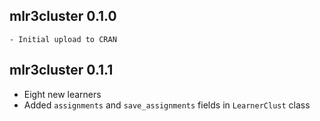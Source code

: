 ## mlr3cluster 0.1.0
	- Initial upload to CRAN

## mlr3cluster 0.1.1
  - Eight new learners
  - Added `assignments` and `save_assignments` fields in `LearnerClust` class
